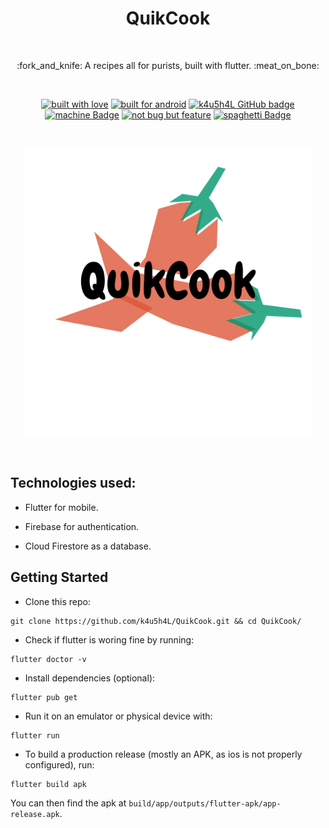 <h1 align="center">QuikCook</h1></br>

<p align="center">
:fork_and_knife:  A recipes all for purists, built with flutter. :meat_on_bone:
</p>
<br>

<p align="center">
  <a href="#"><img alt="built with love" src="https://forthebadge.com/images/badges/built-with-love.svg"/></a>
  <a href="#"><IMG alt="built for android" src="https://forthebadge.com/images/badges/built-for-android.svg"/><a>
  <a href="https://github.com/k4u5h4L"><img alt="k4u5h4L GitHub badge" height="37" src="https://badgen.net/badge/GitHub/k4u5h4L?icon=github&color=24292e"/></a>
  <a href="#"><img alt="machine Badge" height="37" src="https://forthebadge.com/images/badges/works-on-my-machine.svg"/></a>
  <a href="#"><img alt="not bug but feature" height="37" src="https://forthebadge.com/images/badges/not-a-bug-a-feature.svg"/></a>
  <a href="#"><img alt="spaghetti Badge" src="https://forthebadge.com/images/badges/contains-tasty-spaghetti-code.svg"/></a>
</p>

<br>
<p align="center">
<img width="460px" src="assets/logo.png" alt="quikcook"></img>
</p><br>

## Technologies used:

-   Flutter for mobile.

-   Firebase for authentication.

-   Cloud Firestore as a database.

## Getting Started

- Clone this repo:

```
git clone https://github.com/k4u5h4L/QuikCook.git && cd QuikCook/
```

- Check if flutter is woring fine by running:

```
flutter doctor -v
```

- Install dependencies (optional):

```
flutter pub get
```

- Run it on an emulator or physical device with:

```
flutter run
```

- To build a production release (mostly an APK, as ios is not properly configured), run:

```
flutter build apk
```

You can then find the apk at `build/app/outputs/flutter-apk/app-release.apk`.

